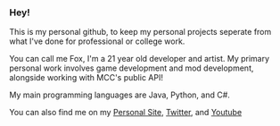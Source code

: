 ### Hey!

This is my personal github, to keep my personal projects seperate from what I've done for professional or college work.

You can call me Fox, I'm a 21 year old developer and artist. My primary personal work involves game development and mod development, alongside working with MCC's public API!

My main programming languages are Java, Python, and C#.

You can also find me on my [Personal Site](https://foxbite.neocities.org/), [Twitter](https://twitter.com/2bitfox), and [Youtube](https://www.youtube.com/channel/UC3NzDVyocSz-qnH5hF-zg-A)

<!--
**2bitfox/2bitfox** is a ✨ _special_ ✨ repository because its `README.md` (this file) appears on your GitHub profile.

Here are some ideas to get you started:

- 🔭 I’m currently working on ...
- 🌱 I’m currently learning ...
- 👯 I’m looking to collaborate on ...
- 🤔 I’m looking for help with ...
- 💬 Ask me about ...
- 📫 How to reach me: ...
- 😄 Pronouns: ...
- ⚡ Fun fact: ...
-->
